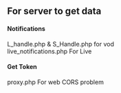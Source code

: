 ## For server to get data ##
  
#### Notifications ####  
L_handle.php & S_Handle.php for vod  
live_notifications.php For Live  
  
#### Get Token ####  
proxy.php  For web CORS problem  
